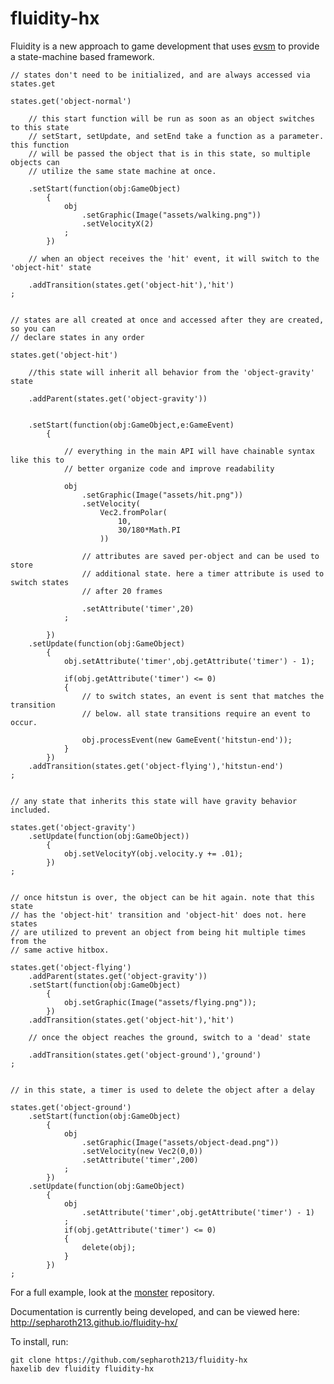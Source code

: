 # fluidity-hx

Fluidity is a new approach to game development that uses [evsm](https://github.com/sepharoth213/evsm-hx) to provide a state-machine based framework.


    // states don't need to be initialized, and are always accessed via states.get

    states.get('object-normal')

        // this start function will be run as soon as an object switches to this state
        // setStart, setUpdate, and setEnd take a function as a parameter. this function
        // will be passed the object that is in this state, so multiple objects can
        // utilize the same state machine at once.
       
        .setStart(function(obj:GameObject)
            {
                obj
                    .setGraphic(Image("assets/walking.png"))
                    .setVelocityX(2)
                ;
            })

        // when an object receives the 'hit' event, it will switch to the 'object-hit' state 

        .addTransition(states.get('object-hit'),'hit')
    ;


    // states are all created at once and accessed after they are created, so you can
    // declare states in any order

    states.get('object-hit')

        //this state will inherit all behavior from the 'object-gravity' state

        .addParent(states.get('object-gravity'))


        .setStart(function(obj:GameObject,e:GameEvent)
            {

                // everything in the main API will have chainable syntax like this to
                // better organize code and improve readability

                obj
                    .setGraphic(Image("assets/hit.png"))
                    .setVelocity(
                        Vec2.fromPolar(
                            10,
                            30/180*Math.PI
                        ))

                    // attributes are saved per-object and can be used to store
                    // additional state. here a timer attribute is used to switch states
                    // after 20 frames

                    .setAttribute('timer',20)
                ;

            })
        .setUpdate(function(obj:GameObject)
            {
                obj.setAttribute('timer',obj.getAttribute('timer') - 1);

                if(obj.getAttribute('timer') <= 0)
                {
                    // to switch states, an event is sent that matches the transition
                    // below. all state transitions require an event to occur.

                    obj.processEvent(new GameEvent('hitstun-end'));
                }
            })
        .addTransition(states.get('object-flying'),'hitstun-end')
    ;


    // any state that inherits this state will have gravity behavior included. 

    states.get('object-gravity')
        .setUpdate(function(obj:GameObject))
            {
                obj.setVelocityY(obj.velocity.y += .01);
            })
    ;


    // once hitstun is over, the object can be hit again. note that this state
    // has the 'object-hit' transition and 'object-hit' does not. here states
    // are utilized to prevent an object from being hit multiple times from the
    // same active hitbox.

    states.get('object-flying')
        .addParent(states.get('object-gravity'))
        .setStart(function(obj:GameObject)
            {
                obj.setGraphic(Image("assets/flying.png"));
            })
        .addTransition(states.get('object-hit'),'hit')

        // once the object reaches the ground, switch to a 'dead' state

        .addTransition(states.get('object-ground'),'ground')
    ;


    // in this state, a timer is used to delete the object after a delay

    states.get('object-ground')
        .setStart(function(obj:GameObject)
            {
                obj
                    .setGraphic(Image("assets/object-dead.png"))
                    .setVelocity(new Vec2(0,0))
                    .setAttribute('timer',200)
                ;
            })
        .setUpdate(function(obj:GameObject)
            {
                obj
                    .setAttribute('timer',obj.getAttribute('timer') - 1)
                ;
                if(obj.getAttribute('timer') <= 0)
                {
                    delete(obj);
                }
            })
    ;
    
For a full example, look at the [monster](https://github.com/sepharoth213/monster) repository.

Documentation is currently being developed, and can be viewed here: http://sepharoth213.github.io/fluidity-hx/

To install, run:

    git clone https://github.com/sepharoth213/fluidity-hx
    haxelib dev fluidity fluidity-hx
